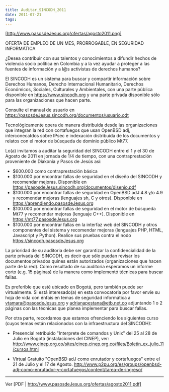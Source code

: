 ```yaml
---
title: Auditar_SINCODH_2011
date: 2011-07-21
tags:
---
```

[http://www.pasosdeJesus.org/ofertas/agosto2011.png]


OFERTA DE EMPLEO DE UN MES, PRORROGABLE, EN SEGURIDAD INFORMÁTICA

¿Desea contribuir con sus talentos y conocimientos a difundir hechos
de violencia socio política en Colombia y a la vez ayudar a proteger
a las fuentes de información y a l@s activistas de derechos humanos?

El SINCODH es un sistema para buscar y compartir información sobre
Derechos Humanos, Derecho Internacional Humanitario, Derechos
Económicos, Sociales, Culturales y Ambientales, con una parte pública
disponible en https://www.sincodh.org y una parte privada disponible
sólo para las organizaciones que hacen parte.

Consulte el manual de usuario en
https://pasosdeJesus.sincodh.org/documentos/usuario.odt

Tecnológicamente opera de manera distribuida desde las organizaciones
que integran la red con cortafuegos que usan OpenBSD adj, interconecatdos
sobre IPsec e indexación distribuida de los documentos y relatos con el
motor de búsqueda de dominio público Mt77.

Lo(a) invitamos a auditar la seguridad del SINCODH entre el 1 y el 30 de
Agosto de 2011 en jornada de 1/4 de tiempo, con una contraprestación
proveniente de Diakonia y Pasos de Jesús así:

* $600.000 como contraprestación básica
* $100.000 por encontrar fallas de seguridad en el diseño del SINCODH y recomendar mejoras.  Disponible en  https://pasosdeJesus.sincodh.org/documentos/disenio.pdf
* $100.000 por encontrar fallas de seguridad en OpenBSD adJ 4.8 y/o 4.9  y recomendar mejoras (lenguajes sh, C y otros). Disponible en   https://aprendiendo.pasosdeJesus.org
* $100.000 por encontrar fallas de seguridad en el motor de búsqueda  Mt77 y recomendar mejoras (lenguaje C++). Disponible en  https://mt77.pasosdeJesus.org
* $100.000 por encontrar fallas en la interfaz web del SINCODH y otros  componentes del sistema y recomendar mejoras (lenguajes PHP, HTML,  Javascript y Python). Realice sus pruebas contra el nodo     https://sincodh.pasosdeJesus.org

La prioridad de su auditoria debe ser garantizar la confidencialidad de
la parte privada del SINCODH, es decir que sólo puedan revisar los
documentos privados quines están autorizados (organizaciones que hacen
parte de la red). Como resultado de su auditoria esperamos un informe
corto (e.g. 15 páginas) de la manera como implementó técnicas para
buscar fallas.

Es preferible que esté ubicado en Bogotá, pero también puede ser
virtualmente.  Si está interesado(a) en esta convocatoria por favor
envíe su hoja de vida con énfais en temas de seguridad informática a
vtamara@pasosdeJesus.org y adrianapestana@etb.net.co adjuntando 1 o 2   
páginas con las técnicas que planea implementar para buscar fallas. 


Por otra parte, recordamos que estamos ofrenciendo los siguientes curso
(cuyos temas están relacionados con la infraestructura del SINCODH):   

* Presencial retribuido "Interprete de comandos y Unix" del 25 al 28 de   Julio en Bogotá (instalaciones del CINEP), ver: http://www.cinep.org.co/sites/cinep.cinep.org.co/files/Boletin_ex_julio_11/cursos.html

* Virtual Gratuito "OpenBSD adJ como enrutador y cortafuegos" entre el 21 de Julio y el 17 de Agosto. http://www.p2pu.org/es/groups/openbsd-adj-como-enrutador-y-cortafuegos/content/tarea-de-ingreso/


----
Ver 
[PDF | http://www.pasosdeJesus.org/ofertas/agosto2011.pdf]
